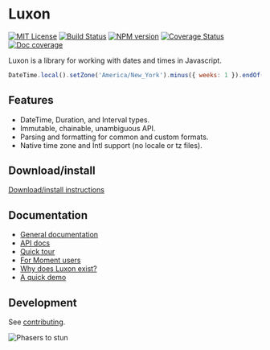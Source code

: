 # Luxon

[![MIT License][license-image]][license] [![Build Status][travis-image]][travis-url] [![NPM version][npm-version-image]][npm-url] [![Coverage Status][test-coverage-image]][test-coverage-url] [![Doc coverage][doc-coverage-image]][doc-url]

Luxon is a library for working with dates and times in Javascript.

```js
DateTime.local().setZone('America/New_York').minus({ weeks: 1 }).endOf('day').toISO();
```
## Features
 * DateTime, Duration, and Interval types.
 * Immutable, chainable, unambiguous API.
 * Parsing and formatting for common and custom formats.
 * Native time zone and Intl support (no locale or tz files).

## Download/install

[Download/install instructions](https://moment.github.io/luxon/docs/manual/design/install.html)

## Documentation

* [General documentation][doc-url]
* [API docs](https://moment.github.io/luxon/docs/identifiers.html)
* [Quick tour](https://moment.github.io/luxon/docs/manual/design/tour.html)
* [For Moment users](https://moment.github.io/luxon/docs/manual/faq/moment.html)
* [Why does Luxon exist?](https://moment.github.io/luxon/docs/manual/faq/why.html)
* [A quick demo](https://moment.github.io/luxon/demo/global.html)

## Development

See [contributing](contributing.md).

![Phasers to stun][phasers-image]

[license-image]: http://img.shields.io/badge/license-MIT-blue.svg
[license]: license.txt

[travis-url]: http://travis-ci.org/moment/luxon
[travis-image]: https://api.travis-ci.org/moment/luxon.svg?branch=master

[npm-url]: https://npmjs.org/package/luxon
[npm-version-image]: https://badge.fury.io/js/luxon.svg

[doc-url]: https://moment.github.io/luxon/docs/
[doc-coverage-image]: https://moment.github.io/luxon/docs/badge.svg

[test-coverage-url]: https://coveralls.io/github/moment/luxon?branch=master
[test-coverage-image]: https://coveralls.io/repos/github/moment/luxon/badge.svg?branch=master

[phasers-image]: https://img.shields.io/badge/phasers-stun-brightgreen.svg
